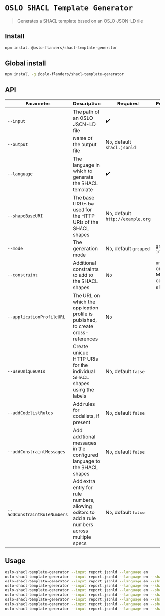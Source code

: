 # `OSLO SHACL Template Generator`

> Generates a SHACL template based on an OSLO JSON-LD file

## Install

```bash
npm install @oslo-flanders/shacl-template-generator
```

## Global install

```bash
npm install -g @oslo-flanders/shacl-template-generator
```

## API
| Parameter        | Description                                                 | Required                          | Possible values                             |
| ---------------- | ----------------------------------------------------------- | --------------------------------- | ------------------------------------------- |
| `--input`        | The path of an OSLO JSON-LD file | :heavy_check_mark:                |                                             |
| `--output`       | Name of the output file                                     | No, default `shacl.jsonld` |                                             |
| `--language`     | The language in which to generate the SHACL template | :heavy_check_mark: | |
| `--shapeBaseURI` | The base URI to be used for the HTTP URIs of the SHACL shapes | No, default `http://example.org` ||
| `--mode` | The generation mode | No, default `grouped` | `grouped` or `individual` |
| `--constraint` | Additional constraints to add to the SHACL shapes | No | `uniqueLanguages` or `nodeKind`. Multiple constraint are allowed |
| `--applicationProfileURL` | The URL on which the application profile is published, to create cross-references | No | |
| `--useUniqueURIs` | Create unique HTTP URIs for the individual SHACL shapes using the labels | No, default `false` | |
| `--addCodelistRules` | Add rules for codelists, if present | No, default `false` | |
| `--addConstraintMessages` | Add additional messages in the configured language to the SHACL shapes | No, default `false` ||
| `--addConstraintRuleNumbers` | Add extra entry for rule numbers, allowing editors to add a rule numbers across multiple specs | No, default `false` ||

## Usage

```bash
oslo-shacl-template-generator --input report.jsonld --language en
oslo-shacl-template-generator --input report.jsonld --language en --shapeBaseURI https://data.vlaanderen.be
oslo-shacl-template-generator --input report.jsonld --language en --shapeBaseURI https://data.vlaanderen.be --mode individual
oslo-shacl-template-generator --input report.jsonld --language en --shapeBaseURI https://data.vlaanderen.be --constraint uniqueLanguages --constraint nodeKind
oslo-shacl-template-generator --input report.jsonld --language en --shapeBaseURI https://data.vlaanderen.be --applicationProfileURL https://data.vlaanderen.be/doc/applicatieprofiel/verkeersmetingen
oslo-shacl-template-generator --input report.jsonld --language en --shapeBaseURI https://data.vlaanderen.be --useUniqueURIs true
oslo-shacl-template-generator --input report.jsonld --language en --shapeBaseURI https://data.vlaanderen.be --addCodelistRules true
oslo-shacl-template-generator --input report.jsonld --language en --shapeBaseURI https://data.vlaanderen.be --addConstraintMessages true
oslo-shacl-template-generator --input report.jsonld --language en --shapeBaseURI https://data.vlaanderen.be --addConstraintRuleNumbers true
```

